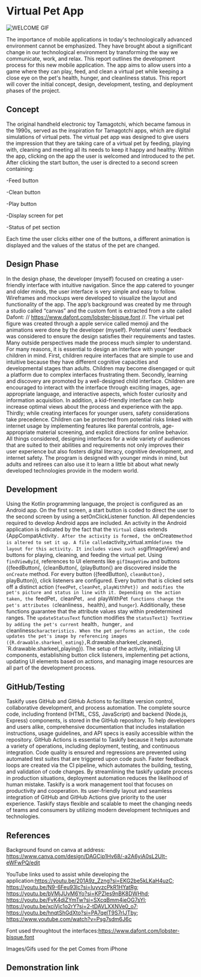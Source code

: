 
# Virtual Pet App
![WELCOME GIF](https://github.com/Raracookz/imad-assingment-2/assets/162429322/9975ef2f-582a-4341-a1f2-f942d7bd230e)

The importance of mobile applications in today's technologically advanced environment cannot be emphasized. They have brought about a significant change in our technological environment by transforming the way we communicate, work, and relax. This report outlines the development process for this new mobile application. The app aims to allow users into a game where they can play, feed, and clean a virtual pet while keeping a close eye on the pet's health, hunger, and cleanliness status. This report will cover the initial concept, design, development, testing, and deployment phases of the project.



## Concept
The original handheld electronic toy Tamagotchi, which became famous in the 1990s, served as the inspiration for Tamagotchi apps, which are digital simulations of virtual pets. The virtual pet app was designed to give users the impression that they are taking care of a virtual pet by feeding, playing with, cleaning and meeting all its needs to keep it happy and healthy. Within the app, clicking on the app the user is welcomed and introduced to the pet. After clicking the start button, the user is directed to a second screen containing: 

-Feed button 

-Clean button 

-Play button 

-Display screen for pet 

-Status of pet section 

Each time the user clicks either one of the buttons, a different animation is displayed and the values of the status of the pet are changed. 

## Design Phase
In the design phase, the developer (myself) focused on creating a user-friendly interface with intuitive navigation. Since the app catered to younger and older minds, the user interface is very simple and easy to follow. Wireframes and mockups were developed to visualize the layout and functionality of the app. The app’s background was created by me through a studio called “canvas” and the custom font is extracted from a site called Dafont: // https://www.dafont.com/lobster-bisque.font //.  The virtual pet figure was created through a apple service called memoji and the animations were done by the developer (myself). Potential users' feedback was considered to ensure the design satisfies their requirements and tastes. Many outside perspectives made the process much simpler to understand.  For many reasons, it is essential to design an interface with younger children in mind. First, children require interfaces that are simple to use and intuitive because they have different cognitive capacities and developmental stages than adults. Children may become disengaged or quit a platform due to complex interfaces frustrating them. Secondly, learning and discovery are promoted by a well-designed child interface. Children are encouraged to interact with the interface through exciting images, age-appropriate language, and interactive aspects, which foster curiosity and information acquisition. In addition, a kid-friendly interface can help increase optimal views about the process and experience with the app. Thirdly; while creating interfaces for younger users, safety considerations take precedence. Children can be protected from potential risks linked with internet usage by implementing features like parental controls, age-appropriate material screening, and explicit directions for online behavior. All things considered, designing interfaces for a wide variety of audiences that are suited to their abilities and requirements not only improves their user experience but also fosters digital literacy, cognitive development, and internet safety. The program is designed with younger minds in mind, but adults and retirees can also use it to learn a little bit about what newly developed technologies provide in the modern world. 
## Development
Using the Kotlin programming language, the project is configured as an Android app. On the first screen, a start button is coded to direct the user to the second screen by using a setOnClickListener function. All dependencies required to develop Android apps are included. An activity in the Android application is indicated by the fact that the `Virtual` class extends {AppCompatActivity`. After the activity is formed, the `onCreate` method is altered to set it up. A file called `activity_virtual.xml` defines the layout for this activity. It includes views such as `gifImageView} and buttons for playing, cleaning, and feeding the virtual pet. Using `findViewById`, references to UI elements like `gifImageView` and buttons ({feedButton{, {cleanButton{, {playButton{) are discovered inside the `onCreate` method. For every button ({feedButton}, `cleanButton}, `playButton}), click listeners are configured. Every button that is clicked sets off a distinct action (`feedPet`, `cleanPet`, `playWithPet}) and modifies the pet's picture and status in line with it. Depending on the action taken, the `feedPet`, `cleanPet`, and `playWithPet` functions change the pet's attributes (`cleanliness`, `health}, and `hunger`). Additionally, these functions guarantee that the attribute values stay within predetermined ranges. The `updateStatusText` function modifies the `statusText1} TextView by adding the pet's current `health`, `hunger`, and `cleanliness` characteristics. When the pet performs an action, the code updates the pet's image by referencing images ({R.drawable.sharkeel_eating}, `R.drawable.sharkeel_cleaned}, `R.drawable.sharkeel_playing}). The setup of the activity, initializing UI components, establishing button click listeners, implementing pet actions, updating UI elements based on actions, and managing image resources are all part of the development process. 
## GitHub/Testing
Taskify uses GitHub and GitHub Actions to facilitate version control, collaborative development, and process automation. The complete source code, including frontend (HTML, CSS, JavaScript) and backend (Node.js, Express) components, is stored in the GitHub repository. To help developers and users alike, comprehensive documentation that includes installation instructions, usage guidelines, and API specs is easily accessible within the repository. GitHub Actions is essential to Taskify because it helps automate a variety of operations, including deployment, testing, and continuous integration. Code quality is ensured and regressions are prevented using automated test suites that are triggered upon code push. Faster feedback loops are created via the CI pipeline, which automates the building, testing, and validation of code changes. By streamlining the taskify update process in production situations, deployment automation reduces the likelihood of human mistake. Taskify is a work management tool that focuses on productivity and cooperation. Its user-friendly layout and seamless integration of GitHub and GitHub Actions give priority to the user experience. Taskify stays flexible and scalable to meet the changing needs of teams and consumers by utilizing modern development techniques and technologies. 
## References
Background found on canva at address: https://www.canva.com/design/DAGCjp1Hv68/-a2A6yiA0sL2UIt-eWFwPQ/edit 

YouTube links used to assist while developing the application:https://youtu.be/201A9z_Zzng?si=EKG2be5kLKaH4uzC; https://youtu.be/N9-6Feu93lc?si=IuyvzcPkR1HYatRg; https://youtu.be/bVMjJUvM6Yo?si=KPZles9nBK8DWHhd; https://youtu.be/FvK4diZYmTw?si=SXcqBmm4jeOG7sYl; https://youtu.be/xciVjc1o2rY?si=2-tDAVLXXNVe0_o7; https://youtu.be/hnqtShGdXto?si=PA7qelT9S7rIJTby; https://www.youtube.com/watch?v=Psg7sdm6J6c 

Font used throughtout the interfaces:https://www.dafont.com/lobster-bisque.font 

Images/Gifs  used for the pet Comes from iPhone 
## Demonstration link
